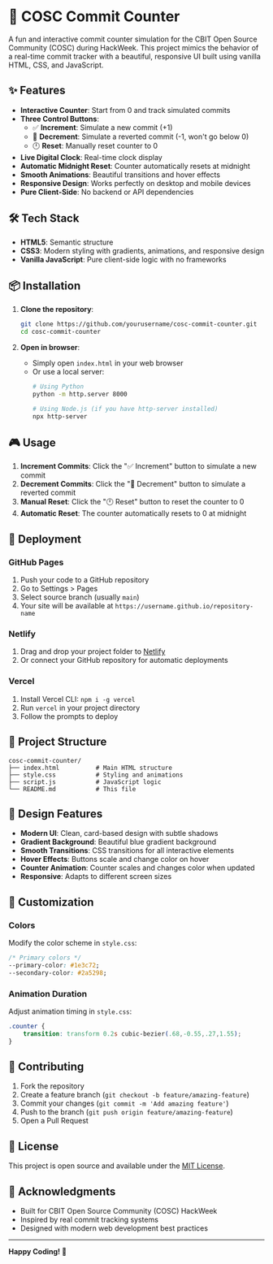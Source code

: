 # 🚀 COSC Commit Counter

A fun and interactive commit counter simulation for the CBIT Open Source Community (COSC) during HackWeek. This project mimics the behavior of a real-time commit tracker with a beautiful, responsive UI built using vanilla HTML, CSS, and JavaScript.

## ✨ Features

- **Interactive Counter**: Start from 0 and track simulated commits
- **Three Control Buttons**:
  - ✅ **Increment**: Simulate a new commit (+1)
  - 🔄 **Decrement**: Simulate a reverted commit (-1, won't go below 0)
  - 🕛 **Reset**: Manually reset counter to 0
- **Live Digital Clock**: Real-time clock display
- **Automatic Midnight Reset**: Counter automatically resets at midnight
- **Smooth Animations**: Beautiful transitions and hover effects
- **Responsive Design**: Works perfectly on desktop and mobile devices
- **Pure Client-Side**: No backend or API dependencies

## 🛠️ Tech Stack

- **HTML5**: Semantic structure
- **CSS3**: Modern styling with gradients, animations, and responsive design
- **Vanilla JavaScript**: Pure client-side logic with no frameworks

## 📦 Installation

1. **Clone the repository**:
   ```bash
   git clone https://github.com/yourusername/cosc-commit-counter.git
   cd cosc-commit-counter
   ```

2. **Open in browser**:
   - Simply open `index.html` in your web browser
   - Or use a local server:
     ```bash
     # Using Python
     python -m http.server 8000
     
     # Using Node.js (if you have http-server installed)
     npx http-server
     ```

## 🎮 Usage

1. **Increment Commits**: Click the "✅ Increment" button to simulate a new commit
2. **Decrement Commits**: Click the "🔄 Decrement" button to simulate a reverted commit
3. **Manual Reset**: Click the "🕛 Reset" button to reset the counter to 0
4. **Automatic Reset**: The counter automatically resets to 0 at midnight

## 🚀 Deployment

### GitHub Pages
1. Push your code to a GitHub repository
2. Go to Settings > Pages
3. Select source branch (usually `main`)
4. Your site will be available at `https://username.github.io/repository-name`

### Netlify
1. Drag and drop your project folder to [Netlify](https://netlify.com)
2. Or connect your GitHub repository for automatic deployments

### Vercel
1. Install Vercel CLI: `npm i -g vercel`
2. Run `vercel` in your project directory
3. Follow the prompts to deploy

## 📁 Project Structure

```
cosc-commit-counter/
├── index.html          # Main HTML structure
├── style.css           # Styling and animations
├── script.js           # JavaScript logic
└── README.md           # This file
```

## 🎨 Design Features

- **Modern UI**: Clean, card-based design with subtle shadows
- **Gradient Background**: Beautiful blue gradient background
- **Smooth Transitions**: CSS transitions for all interactive elements
- **Hover Effects**: Buttons scale and change color on hover
- **Counter Animation**: Counter scales and changes color when updated
- **Responsive**: Adapts to different screen sizes

## 🔧 Customization

### Colors
Modify the color scheme in `style.css`:
```css
/* Primary colors */
--primary-color: #1e3c72;
--secondary-color: #2a5298;
```

### Animation Duration
Adjust animation timing in `style.css`:
```css
.counter {
    transition: transform 0.2s cubic-bezier(.68,-0.55,.27,1.55);
}
```

## 🤝 Contributing

1. Fork the repository
2. Create a feature branch (`git checkout -b feature/amazing-feature`)
3. Commit your changes (`git commit -m 'Add amazing feature'`)
4. Push to the branch (`git push origin feature/amazing-feature`)
5. Open a Pull Request

## 📝 License

This project is open source and available under the [MIT License](LICENSE).

## 🙏 Acknowledgments

- Built for CBIT Open Source Community (COSC) HackWeek
- Inspired by real commit tracking systems
- Designed with modern web development best practices

---

**Happy Coding! 🎉** 